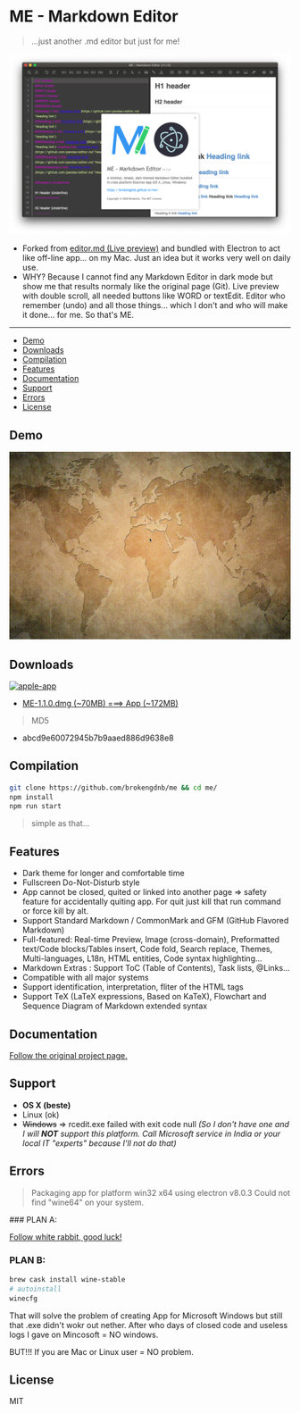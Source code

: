 # ME - Markdown Editor

> ...just another .md editor but just for me!

[![preview](https://github.com/brokengdnb/me/blob/master/about.png?raw=true "preview")](https://github.com/brokengdnb/me "preview")

- Forked from [editor.md (Live preview)](https://pandao.github.io/editor.md/en.html "editor.md (Live preview)") and bundled with Electron to act like off-line app... on my Mac. Just an idea but it works very well on daily use.
- WHY? Because I cannot find any Markdown Editor in dark mode but show me that results normaly like the original page (Git). Live preview with double scroll, all needed buttons like WORD or textEdit. Editor who remember (undo) and all those things... which I don't and who will make it done... for me. So that's ME.

---

- [Demo](#demo)
- [Downloads](#downloads)
- [Compilation](#compilation)
- [Features](#features)
- [Documentation](#documentation)
- [Support](#support)
- [Errors](#errors)
- [License](#license)

## Demo

[![demo](https://github.com/brokengdnb/me/blob/master/demo.gif?raw=true "demo")](https://github.com/brokengdnb/me "demo")

## Downloads

[![apple-app](https://github.com/brokengdnb/me/blob/master/appstore.png?raw=true "apple-app")](https://github.com/brokengdnb/me/releases "apple-app")

- [ME-1.1.0.dmg (~70MB) ===> App (~172MB)](https://github.com/brokengdnb/me/releases/tag/v1.1)

> MD5
- abcd9e60072945b7b9aaed886d9638e8

## Compilation

```bash
git clone https://github.com/brokengdnb/me && cd me/
npm install
npm run start
```
> simple as that... 

## Features

- Dark theme for longer and comfortable time
- Fullscreen Do-Not-Disturb style
- App cannot be closed, quited or linked into another page => safety feature for accidentally quiting app. For quit just kill that run command or force kill by alt.
- Support Standard Markdown / CommonMark and GFM (GitHub Flavored Markdown)
- Full-featured: Real-time Preview, Image (cross-domain), Preformatted text/Code blocks/Tables insert, Code fold, Search replace, Themes, Multi-languages, L18n, HTML entities, Code syntax highlighting...
- Markdown Extras : Support ToC (Table of Contents), Task lists, @Links...
- Compatible with all major systems
- Support identification, interpretation, fliter of the HTML tags
- Support TeX (LaTeX expressions, Based on KaTeX), Flowchart and Sequence Diagram of Markdown extended syntax

## Documentation

[Follow the original project page.](http://editor.md.ipandao.com/examples/index.html "Follow the original project page.")

## Support

- **OS X (beste)**
- Linux (ok)
- ~~Windows~~  => rcedit.exe failed with exit code null *(So I don't have one and I will **NOT** support this platform. Call Microsoft service in India or your local IT "experts" because I'll not do that)*

## Errors

> Packaging app for platform win32 x64 using electron v8.0.3
Could not find "wine64" on your system.

### PLAN A:

[Follow white rabbit, good luck!](https://apple.stackexchange.com/a/376427 "Follow white rabbit, good luck!")

### PLAN B:

```bash
brew cask install wine-stable
# autoinstall
winecfg
```

That will solve the problem of creating App for Microsoft Windows but still that .exe didn't wokr out nether. After who days of closed code and useless logs I gave on Mincosoft = NO windows.

BUT!!! If you are Mac or Linux user = NO problem.


## License

MIT